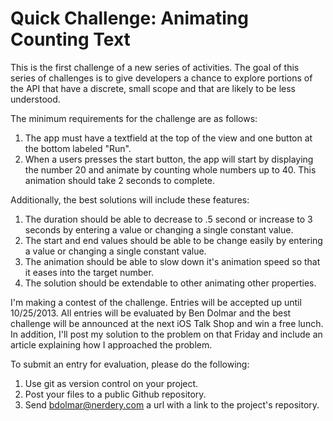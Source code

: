 Quick Challenge: Animating Counting Text
========================================

This is the first challenge of a new series of activities. The goal of this series of challenges is to give developers a chance to explore portions of the API that have a discrete, small scope and that are likely to be less understood.

The minimum requirements for the challenge are as follows:

1. The app must have a textfield at the top of the view and one button at the bottom labeled "Run".
2. When a users presses the start button, the app will start by displaying the number 20 and animate by counting whole numbers up to 40. This animation should take 2 seconds to complete.

Additionally, the best solutions will include these features:

1. The duration should be able to decrease to .5 second or increase to 3 seconds by entering a value or changing a single constant value.
2. The start and end values should be able to be change easily by entering a value or changing a single constant value.
3. The animation should be able to slow down it's animation speed so that it eases into the target number.
4. The solution should be extendable to other animating other properties.

I'm making a contest of the challenge. Entries will be accepted up until 10/25/2013. All entries will be evaluated by Ben Dolmar and the best challenge will be announced at the next iOS Talk Shop and win a free lunch. In addition, I'll post my solution to the problem on that Friday and include an article explaining how I approached the problem.

To submit an entry for evaluation, please do the following:

1. Use git as version control on your project.
2. Post your files to a public Github repository. 
3. Send bdolmar@nerdery.com a url with a link to the project's repository.